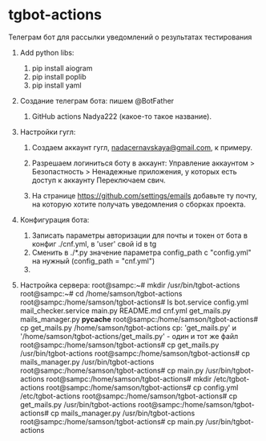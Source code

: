 # tgbot-actions
Телеграм бот для рассылки уведомлений о результатах тестирования


1. Add python libs:
	1. pip install aiogram
	2. pip install poplib
	3. pip install yaml


2. Создание телеграм бота: пишем @BotFather

	1. GitHub actions Nadya222 (какое-то такое название).


3. Настройки гугл:

	1. Создаем аккаунт гугл, nadacernavskaya@gmail.com, к примеру.

	2. Разрешаем логиниться боту в аккаунт:
	Управление аккаунтом > Безопастность > Ненадежные приложения, у которых есть доступ к аккаунту
	Переключаем свич.
	
	3. На странице https://github.com/settings/emails добавьте ту почту, на которую хотите получать уведомления о сборках проекта.


4. Конфигурация бота:
	1. Записать параметры авторизации для почты и токен от бота в конфиг ./cnf.yml, в 'user' свой id в tg
	2. Сменить в ./*.py значение параметра config_path с "config.yml" на нужный (config_path = "cnf.yml")
	3. 


5. Настройка сервера:
root@sampc:~# mkdir /usr/bin/tgbot-actions
root@sampc:~# cd /home/samson/tgbot-actions
root@sampc:/home/samson/tgbot-actions# ls
bot.service  config.yml    mail_checker.service  main.py      README.md
cnf.yml      get_mails.py  mails_manager.py      __pycache__
root@sampc:/home/samson/tgbot-actions# cp get_mails.py /home/samson/tgbot-actions
cp: 'get_mails.py' и '/home/samson/tgbot-actions/get_mails.py' - один и тот же файл
root@sampc:/home/samson/tgbot-actions# cp get_mails.py /usr/bin/tgbot-actions
root@sampc:/home/samson/tgbot-actions# cp mails_manager.py /usr/bin/tgbot-actions
root@sampc:/home/samson/tgbot-actions# cp main.py /usr/bin/tgbot-actions
root@sampc:/home/samson/tgbot-actions# mkdir /etc/tgbot-actions
root@sampc:/home/samson/tgbot-actions# cp config.yml /etc/tgbot-actions
root@sampc:/home/samson/tgbot-actions# cp get_mails.py /usr/bin/tgbot-actions
root@sampc:/home/samson/tgbot-actions# cp mails_manager.py /usr/bin/tgbot-actions
root@sampc:/home/samson/tgbot-actions# cp main.py /usr/bin/tgbot-actions

